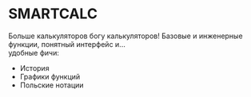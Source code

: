 SMARTCALC
==========
Больше калькуляторов богу калькуляторов!
Базовые и инженерные функции, понятный интерфейс и...  
удобные фичи:
- История
- Графики функций
- Польские нотации

